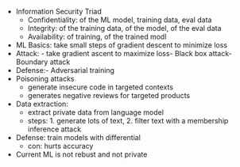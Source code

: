 - Information Security Triad
	- Confidentiality: of the ML model, training data, eval data
	- Integrity: of the training data, of the model, of the eval data
	- Availability: of training, of the trained modl
- ML Basics: take small steps of gradient descent to minimize loss
- Attack: - take gradient ascent to maximize loss- Black box attack- Boundary attack
- Defense:- Adversarial training
- Poisoning attacks
	- generate insecure code in targeted contexts
	- generates negative reviews for targeted products
- Data extraction:
	- extract private data from language model
	- steps: 1. generate lots of text, 2. filter text with a membership inference attack
- Defense: train models with differential 
	- con: hurts accuracy
- Current ML is not rebust and not private